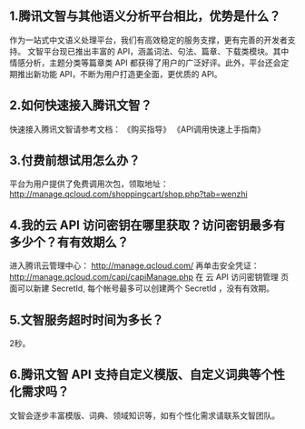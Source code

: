 ## 1.腾讯文智与其他语义分析平台相比，优势是什么？
作为一站式中文语义处理平台，我们有高效稳定的服务支撑，更有完善的开发者支持。
文智平台现已推出丰富的 API，涵盖词法、句法、篇章、下载类模块。其中情感分析，主题分类等篇章类 API 都获得了用户的广泛好评。此外，平台还会定期推出新功能 API，不断为用户打造更全面，更优质的 API。 
## 2.如何快速接入腾讯文智？
快速接入腾讯文智请参考文档： 《购买指导》 《API调用快速上手指南》
## 3.付费前想试用怎么办？
平台为用户提供了免费调用次包，领取地址：
http://manage.qcloud.com/shoppingcart/shop.php?tab=wenzhi 
## 4.我的云 API 访问密钥在哪里获取？访问密钥最多有多少个？有有效期么？
进入腾讯云管理中心：
http://manage.qcloud.com/
再单击安全凭证：
http://manage.qcloud.com/capi/capiManage.php
在 云 API 访问密钥管理 页面可以新建 SecretId, 每个帐号最多可以创建两个 SecretId ，没有有效期。 
## 5.文智服务超时时间为多长？
2秒。
## 6.腾讯文智 API 支持自定义模版、自定义词典等个性化需求吗？
文智会逐步丰富模版、词典、领域知识等，如有个性化需求请联系文智团队。
